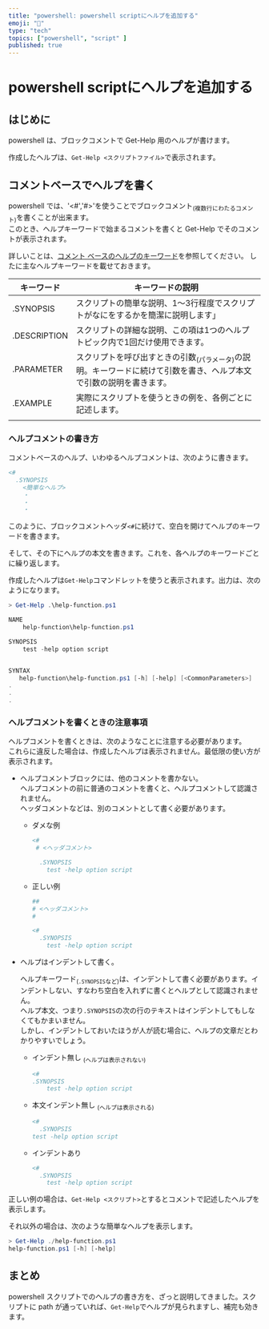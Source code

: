 ```yaml
---
title: "powershell: powershell scriptにヘルプを追加する"
emoji: "🐢"
type: "tech" 
topics: ["powershell", "script" ]
published: true
---
```


# powershell scriptにヘルプを追加する

## はじめに

powershell は、ブロックコメントで Get-Help 用のヘルプが書けます。

作成したヘルプは、``Get-Help <スクリプトファイル>``で表示されます。


## コメントベースでヘルプを書く

powershell では、'<#','#>'を使うことでブロックコメント<sub>(複数行にわたるコメント)</sub>を書くことが出来ます。  
このとき、ヘルプキーワードで始まるコメントを書くと Get-Help でそのコメントが表示されます。

詳しいことは、[コメント ベースのヘルプのキーワード](https://docs.microsoft.com/ja-jp/powershell/scripting/developer/help/comment-based-help-keywords)を参照してください。
したに主なヘルプキーワードを載せておきます。


| キーワード         | キーワードの説明                                             |
| ------------------ | ------------------------------------------------------------ |
| .SYNOPSIS          | スクリプトの簡単な説明、1～3行程度でスクリプトがなにをするかを簡潔に説明します」 |
| .DESCRIPTION       | スクリプトの詳細な説明、この項は1つのヘルプトピック内で1回だけ使用できます。 |
| .PARAMETER <param> | スクリプトを呼び出すときの引数<sub>(パラメータ)</sub>の説明。キーワードに続けて引数を書き、ヘルプ本文で引数の説明を書きます。 |
| .EXAMPLE           | 実際にスクリプトを使うときの例を、各例ごとに記述します。     |
|                    |                                                              |



### ヘルプコメントの書き方

コメントベースのヘルプ、いわゆるヘルプコメントは、次のように書きます。

``` powershell
<#
  .SYNOPSIS
    <簡単なヘルプ>
    ・
    ・
    ・
```

このように、ブロックコメントヘッダ`<#`に続けて、空白を開けてヘルプのキーワードを書きます。  

そして、その下にヘルプの本文を書きます。これを、各ヘルプのキーワードごとに繰り返します。



作成したヘルプは``Get-Help``コマンドレットを使うと表示されます。出力は、次のようになります。

``` powershell
> Get-Help .\help-function.ps1

NAME
    help-function\help-function.ps1

SYNOPSIS
    test -help option script


SYNTAX
   help-function\help-function.ps1 [-h] [-help] [<CommonParameters>]
.
.
.


```


### ヘルプコメントを書くときの注意事項

ヘルプコメントを書くときは、次のようなことに注意する必要があります。  
これらに違反した場合は、作成したヘルプは表示されません。最低限の使い方が表示されます。


- ヘルプコメントブロックには、他のコメントを書かない。  
  ヘルプコメントの前に普通のコメントを書くと、ヘルプコメントして認識されません。  
  ヘッダコメントなどは、別のコメントとして書く必要があります。  

  - ダメな例

    ``` powershell
    <#
     # <ヘッダコメント>
    
      .SYNOPSIS
        test -help option script
    
    ```
  
  - 正しい例  
  
    ``` powershell
    ##
    # <ヘッダコメント>
    #
    
    <#
      .SYNOPSIS
        test -help option script
    ```

   
  
- ヘルプはインデントして書く。

  ヘルプキーワード<sub>(``.SYNOPSIS``など)</sub>は、インデントして書く必要があります。インデントしない、すなわち空白を入れずに書くとヘルプとして認識されません。  
  ヘルプ本文、つまり``.SYNOPSIS``の次の行のテキストはインデントしてもしなくてもかまいません。  
  しかし、インデントしておいたほうが人が読む場合に、ヘルプの文章だとわかりやすいでしょう。


  - インデント無し <sub>(ヘルプは表示されない)</sub>

    ``` powershell
    <#
    .SYNOPSIS
        test -help option script
    ```


  - 本文インデント無し <sub>(ヘルプは表示される)</sub>

    ``` powershell
    <#
      .SYNOPSIS
    test -help option script
    ```


  - インデントあり

     ``` powershell
     <#
       .SYNOPSIS
         test -help option script
    ```

     


正しい例の場合は、``Get-Help <スクリプト>``とするとコメントで記述したヘルプを表示します。

それ以外の場合は、次のような簡単なヘルプを表示します。

``` powershell
> Get-Help ./help-function.ps1
help-function.ps1 [-h] [-help]

```





## まとめ

powershell スクリプトでのヘルプの書き方を、ざっと説明してきました。スクリプトに path が通っていれば、`Get-Help`でヘルプが見られますし、補完も効きます。
